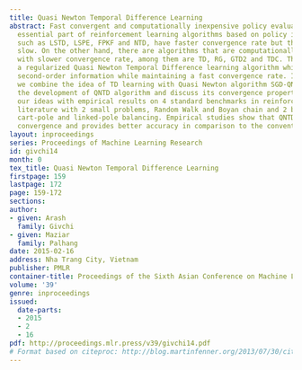 ```yaml
---
title: Quasi Newton Temporal Difference Learning
abstract: Fast convergent and computationally inexpensive policy evaluation is an
  essential part of reinforcement learning algorithms based on policy iteration. Algorithms
  such as LSTD, LSPE, FPKF and NTD, have faster convergence rate but they are computationally
  slow. On the other hand, there are algorithms that are computationally fast but
  with slower convergence rate, among them are TD, RG, GTD2 and TDC. This paper presents
  a regularized Quasi Newton Temporal Difference learning algorithm which uses the
  second-order information while maintaining a fast convergence rate. In simple language,
  we combine the idea of TD learning with Quasi Newton algorithm SGD-QN. We explore
  the development of QNTD algorithm and discuss its convergence properties. We support
  our ideas with empirical results on 4 standard benchmarks in reinforcement learning
  literature with 2 small problems, Random Walk and Boyan chain and 2 bigger problems,
  cart-pole and linked-pole balancing. Empirical studies show that QNTD speeds up
  convergence and provides better accuracy in comparison to the conventional TD.
layout: inproceedings
series: Proceedings of Machine Learning Research
id: givchi14
month: 0
tex_title: Quasi Newton Temporal Difference Learning
firstpage: 159
lastpage: 172
page: 159-172
sections: 
author:
- given: Arash
  family: Givchi
- given: Maziar
  family: Palhang
date: 2015-02-16
address: Nha Trang City, Vietnam
publisher: PMLR
container-title: Proceedings of the Sixth Asian Conference on Machine Learning
volume: '39'
genre: inproceedings
issued:
  date-parts:
  - 2015
  - 2
  - 16
pdf: http://proceedings.mlr.press/v39/givchi14.pdf
# Format based on citeproc: http://blog.martinfenner.org/2013/07/30/citeproc-yaml-for-bibliographies/
---
```

